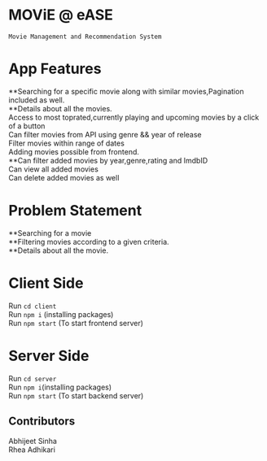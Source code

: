 # MOViE @ eASE

`Movie Management and Recommendation System`

# App Features

**Searching for a specific movie along with similar movies,Pagination included as well.<br>
**Details about all the movies.<br>
Access to most toprated,currently playing and upcoming movies by a click of a button<br>
Can filter movies from API using genre && year of release<br>
Filter movies within range of dates<br>
Adding movies possible from frontend.<br>
\*\*Can filter added movies by year,genre,rating and ImdbID<br>
Can view all added movies<br>
Can delete added movies as well<br>

# Problem Statement

**Searching for a movie<br>
**Filtering movies according to a given criteria.<br>
\*\*Details about all the movie.<br>

# Client Side

Run `cd client`
<br>Run `npm i` (installing packages)
<br>Run `npm start` (To start frontend server)

# Server Side

Run `cd server`
<br>Run `npm i`(installing packages)
<br>Run `npm start` (To start backend server)
<br>

## Contributors

Abhijeet Sinha<br>
Rhea Adhikari<br>
